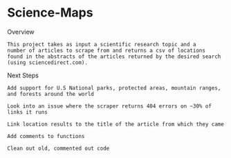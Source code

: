 # Science-Maps
Overview

	This project takes as input a scientific research topic and a 
	number of articles to scrape from and returns a csv of locations 
	found in the abstracts of the articles returned by the desired search (using sciencedirect.com).
	


	


Next Steps 

	Add support for U.S National parks, protected areas, mountain ranges, and forests around the world 

	Look into an issue where the scraper returns 404 errors on ~30% of links it runs

	Link location results to the title of the article from which they came 

	Add comments to functions 

	Clean out old, commented out code 




